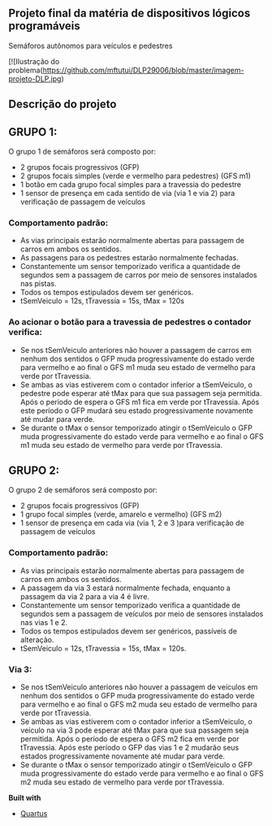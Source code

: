 ## Projeto final da matéria de dispositivos lógicos programáveis
Semáforos autônomos para veículos e pedestres

[![Ilustração do problema(https://github.com/mftutui/DLP29006/blob/master/imagem-projeto-DLP.jpg)

## Descrição do projeto

## GRUPO 1:
O grupo 1 de semáforos será composto por:
- 2 grupos focais progressivos (GFP)
- 2 grupos focais simples (verde e vermelho para pedestres) (GFS m1)
- 1 botão em cada grupo focal simples para a travessia do pedestre
- 1 sensor de presença em cada sentido de via (via 1 e via 2) para verificação de passagem de veículos

### Comportamento padrão:
- As vias principais estarão normalmente abertas para passagem de carros em ambos os sentidos.
- As passagens para os pedestres estarão normalmente fechadas.
- Constantemente um sensor temporizado verifica a quantidade de segundos sem a passagem de carros por meio de sensores instalados nas pistas.
- Todos os tempos estipulados devem ser genéricos.
- tSemVeiculo = 12s, tTravessia = 15s, tMax = 120s
### Ao acionar o botão para a travessia de pedestres o contador verifica:
- Se nos tSemVeiculo anteriores não houver a passagem de carros em nenhum dos sentidos o GFP muda progressivamente do estado verde para vermelho e ao final o GFS m1 muda seu estado de vermelho para verde por tTravessia.
- Se ambas as vias estiverem com o contador inferior a tSemVeiculo, o pedestre pode esperar até tMax para que sua passagem seja permitida. Após o período de espera o GFS m1 fica em verde por tTravessia. Após este período o GFP mudará seu estado progressivamente novamente até mudar para verde.
- Se durante o tMax o sensor temporizado atingir o tSemVeiculo o GFP muda progressivamente do estado verde para vermelho e ao final o GFS m1 muda seu estado de vermelho para verde por tTravessia.

## GRUPO 2:
O grupo 2 de semáforos será composto por:
- 2 grupos focais progressivos (GFP)
- 1 grupo focal simples (verde, amarelo e vermelho) (GFS m2)
- 1 sensor de presença em cada via (via 1, 2 e 3 )para verificação de passagem de veículos

### Comportamento padrão:
- As vias principais estarão normalmente abertas para passagem de carros em ambos os sentidos.
- A passagem da via 3 estará normalmente fechada, enquanto a passagem da via 2 para a via 4 é livre.
- Constantemente um sensor temporizado verifica a quantidade de segundos sem a passagem de veículos por meio de sensores instalados nas vias 1 e 2.
- Todos os tempos estipulados devem ser genéricos, passíveis de alteração.
- tSemVeiculo = 12s, tTravessia = 15s, tMax = 120s.
### Via 3:
- Se nos tSemVeiculo anteriores não houver a passagem de veículos em nenhum dos sentidos o GFP muda progressivamente do estado verde para vermelho e ao final o GFS m2 muda seu estado de vermelho para verde por tTravessia.
- Se ambas as vias estiverem com o contador inferior a tSemVeiculo, o veículo na via 3 pode esperar até tMax para que sua passagem seja permitida. Após o período de espera o GFS m2 fica em verde por tTravessia. Após este período o GFP das vias 1 e 2 mudarão seus estados progressivamente novamente até mudar para verde.
- Se durante o tMax o sensor temporizado atingir o tSemVeiculo o GFP muda progressivamente do estado verde para vermelho e ao final o GFS m2 muda seu estado de vermelho para verde por tTravessia.

<b>Built with</b>
- [Quartus](https://www.altera.com)
